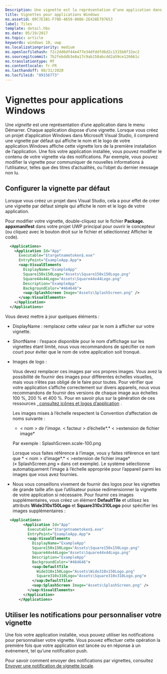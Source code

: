 ```yaml
---
Description: Une vignette est la représentation d’une application dans le menu Démarrer. Chaque application dispose d’une vignette. Lorsque vous créez un projet d’application Windows dans Microsoft Visual Studio, il comprend une vignette par défaut qui affiche le nom et le logo de votre application.
title: Vignettes pour applications Windows
ms.assetid: 09C7E1B1-F78D-4659-8086-2E428E797653
label: Tiles
template: detail.hbs
ms.date: 05/19/2017
ms.topic: article
keywords: windows 10, uwp
ms.localizationpriority: medium
ms.openlocfilehash: f2c2dd6df44e477e34dfddfd6d2c1315b8f32ec2
ms.sourcegitcommit: 7b2febddb3e8a17c9ab158abcdd2a59ce126661c
ms.translationtype: MT
ms.contentlocale: fr-FR
ms.lasthandoff: 08/31/2020
ms.locfileid: "89156773"
---
```

# <a name="tiles-for-windows-apps"></a>Vignettes pour applications Windows

 

Une *vignette* est une représentation d’une application dans le menu Démarrer. Chaque application dispose d’une vignette. Lorsque vous créez un projet d’application Windows dans Microsoft Visual Studio, il comprend une vignette par défaut qui affiche le nom et le logo de votre application.Windows affiche cette vignette lors de la première installation de l’application. Une fois votre application installée, vous pouvez modifier le contenu de votre vignette via des notifications. Par exemple, vous pouvez modifier la vignette pour communiquer de nouvelles informations à l’utilisateur, telles que des titres d’actualités, ou l’objet du dernier message non lu.

## <a name="configure-the-default-tile"></a>Configurer la vignette par défaut


Lorsque vous créez un projet dans Visual Studio, cela a pour effet de créer une vignette par défaut simple qui affiche le nom et le logo de votre application.

Pour modifier votre vignette, double-cliquez sur le fichier **Package. appxmanifest** dans votre projet UWP principal pour ouvrir le concepteur (ou cliquez avec le bouton droit sur le fichier et sélectionnez Afficher le code).

```XML
  <Applications>
    <Application Id="App"
      Executable="$targetnametoken$.exe"
      EntryPoint="ExampleApp.App">
      <uap:VisualElements
        DisplayName="ExampleApp"
        Square150x150Logo="Assets\Square150x150Logo.png"
        Square44x44Logo="Assets\Square44x44Logo.png"
        Description="ExampleApp"
        BackgroundColor="#464646">
        <uap:SplashScreen Image="Assets\SplashScreen.png" />
      </uap:VisualElements>
    </Application>
  </Applications>
```

Vous devez mettre à jour quelques éléments :

-   DisplayName : remplacez cette valeur par le nom à afficher sur votre vignette.
-   ShortName : l’espace disponible pour le nom d’affichage sur les vignettes étant limité, nous vous recommandons de spécifier ce nom court pour éviter que le nom de votre application soit tronqué.
-   Images de logo :

    Vous devez remplacer ces images par vos propres images. Vous avez la possibilité de fournir des images pour différentes échelles visuelles, mais vous n’êtes pas obligé de le faire pour toutes. Pour vérifier que votre application s’affiche correctement sur divers appareils, nous vous recommandons de fournir des versions de chaque image aux échelles 100 %, 200 % et 400 %. Pour en savoir plus sur la génération de ces ressources [, consultez icônes et logos d’application](../../style/app-icons-and-logos.md) .

    Les images mises à l’échelle respectent la Convention d’affectation de noms suivante :
    
    * &lt; nom &gt; *de l’image.* &lt; facteur &gt; d’échelle*.* &lt; &gt;extension de fichier image* 

    Par exemple : SplashScreen.scale-100.png

    Lorsque vous faites référence à l’image, vous y faites référence en tant que * &lt; nom &gt; d’image*.* &lt; &gt;extension de fichier image* (« SplashScreen.png » dans cet exemple). Le système sélectionne automatiquement l’image à l’échelle appropriée pour l’appareil parmi les images que vous avez fournies.

-   Nous vous conseillons vivement de fournir des logos pour les vignettes de grande taille afin que l’utilisateur puisse redimensionner la vignette de votre application si nécessaire. Pour fournir ces images supplémentaires, vous créez un élément **DefaultTile** et utilisez les attributs **Wide310x150Logo** et **Square310x310Logo** pour spécifier les images supplémentaires :
```    XML
  <Applications>
        <Application Id="App"
          Executable="$targetnametoken$.exe"
          EntryPoint="ExampleApp.App">
          <uap:VisualElements
            DisplayName="ExampleApp"
            Square150x150Logo="Assets\Square150x150Logo.png"
            Square44x44Logo="Assets\Square44x44Logo.png"
            Description="ExampleApp"
            BackgroundColor="#464646">
            <uap:DefaultTile
              Wide310x150Logo="Assets\Wide310x150Logo.png"
              Square310x310Logo="Assets\Square310x310Logo.png">
            </uap:DefaultTile>
            <uap:SplashScreen Image="Assets\SplashScreen.png" />
          </uap:VisualElements>
        </Application>
      </Applications>
```

## <a name="use-notifications-to-customize-your-tile"></a>Utiliser les notifications pour personnaliser votre vignette


Une fois votre application installée, vous pouvez utiliser les notifications pour personnaliser votre vignette. Vous pouvez effectuer cette opération la première fois que votre application est lancée ou en réponse à un événement, tel qu’une notification push.

Pour savoir comment envoyer des notifications par vignettes, consultez [Envoyer une notification de vignette locale](sending-a-local-tile-notification.md).